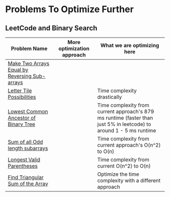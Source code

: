 # Problems To Optimize Further

## LeetCode and Binary Search

| Problem Name | More optimization approach | What we are optimizing here |
| ------------ | -------------------------- | --------------------------- |
| [Make Two Arrays Equal by Reversing Sub-arrays](https://github.com/gouravkhator/boat-to-cp/blob/main/LeetCode_and_BinarySearch/make_two_arrays_equal_by_reverse_subarray.java) |  | 
| [Letter Tile Possibilities](https://github.com/gouravkhator/boat-to-cp/blob/main/LeetCode_and_BinarySearch/letter_tile_possibilities.java) | | Time complexity drastically
| [Lowest Common Ancestor of Binary Tree]() | | Time complexity from current approach's 879 ms runtime (faster than just 5% in leetcode) to around 1 - 5 ms runtime
| [Sum of all Odd length subarrays]() | | Time complexity from current approach's O(n^2) to O(n)
| [Longest Valid Parentheses]() | | Time complexity from current O(n^2) to O(n)
| [Find Triangular Sum of the Array]() | | Optimize the time complexity with a different approach
